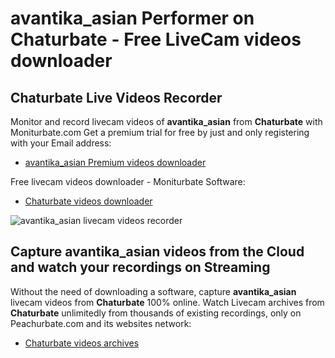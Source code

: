 # avantika_asian Performer on Chaturbate - Free LiveCam videos downloader

## Chaturbate Live Videos Recorder

Monitor and record livecam videos of **avantika_asian** from **Chaturbate** with Moniturbate.com
Get a premium trial for free by just and only registering with your Email address:
* [avantika_asian Premium videos downloader](https://moniturbate.com/request-demo-licence-key.html)

Free livecam videos downloader - Moniturbate Software:
* [Chaturbate videos downloader](https://moniturbate.com/moniturbate-download-software.html)

![avantika_asian livecam videos recorder](https://peachurnet.com/templates/moniturbate-software.png)


## Capture avantika_asian videos from the Cloud and watch your recordings on Streaming

Without the need of downloading a software, capture **avantika_asian** livecam videos from **Chaturbate** 100% online.
Watch Livecam archives from **Chaturbate** unlimitedly from thousands of existing recordings, only on Peachurbate.com and its websites network:
* [Chaturbate videos archives](https://peachurnet.com/)